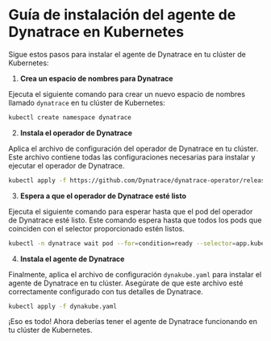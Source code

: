 # Guía de instalación del agente de Dynatrace en Kubernetes

Sigue estos pasos para instalar el agente de Dynatrace en tu clúster de Kubernetes:

1. **Crea un espacio de nombres para Dynatrace**

  Ejecuta el siguiente comando para crear un nuevo espacio de nombres llamado `dynatrace` en tu clúster de Kubernetes:

  ```bash
  kubectl create namespace dynatrace
  ```

2. **Instala el operador de Dynatrace**

  Aplica el archivo de configuración del operador de Dynatrace en tu clúster. Este archivo contiene todas las configuraciones necesarias para instalar y ejecutar el operador de Dynatrace.

  ```bash
  kubectl apply -f https://github.com/Dynatrace/dynatrace-operator/releases/download/v0.14.2/kubernetes.yaml
  ```

3. **Espera a que el operador de Dynatrace esté listo**

  Ejecuta el siguiente comando para esperar hasta que el pod del operador de Dynatrace esté listo. Este comando espera hasta que todos los pods que coinciden con el selector proporcionado estén listos.

  ```bash
  kubectl -n dynatrace wait pod --for=condition=ready --selector=app.kubernetes.io/name=dynatrace-operator,app.kubernetes.io/component=webhook --timeout=300s
  ```

4. **Instala el agente de Dynatrace**

  Finalmente, aplica el archivo de configuración `dynakube.yaml` para instalar el agente de Dynatrace en tu clúster. Asegúrate de que este archivo esté correctamente configurado con tus detalles de Dynatrace.

  ```bash
  kubectl apply -f dynakube.yaml
  ```

¡Eso es todo! Ahora deberías tener el agente de Dynatrace funcionando en tu clúster de Kubernetes.